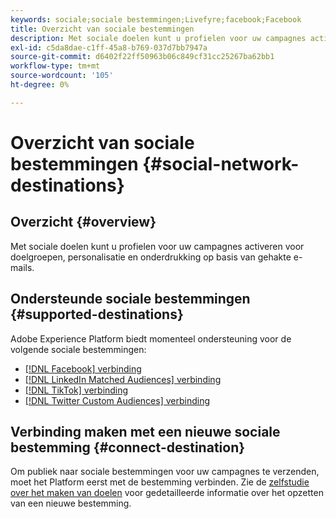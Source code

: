 ```yaml
---
keywords: sociale;sociale bestemmingen;Livefyre;facebook;Facebook
title: Overzicht van sociale bestemmingen
description: Met sociale doelen kunt u profielen voor uw campagnes activeren voor doelgroepen, personalisatie en onderdrukking op basis van gehakte e-mails.
exl-id: c5da8dae-c1ff-45a8-b769-037d7bb7947a
source-git-commit: d6402f22ff50963b06c849cf31cc25267ba62bb1
workflow-type: tm+mt
source-wordcount: '105'
ht-degree: 0%

---
```


# Overzicht van sociale bestemmingen {#social-network-destinations}

## Overzicht {#overview}

Met sociale doelen kunt u profielen voor uw campagnes activeren voor doelgroepen, personalisatie en onderdrukking op basis van gehakte e-mails.

## Ondersteunde sociale bestemmingen {#supported-destinations}

Adobe Experience Platform biedt momenteel ondersteuning voor de volgende sociale bestemmingen:

* [[!DNL Facebook] verbinding](facebook.md)
* [[!DNL LinkedIn Matched Audiences] verbinding](linkedin.md)
* [[!DNL TikTok] verbinding](tiktok.md)
* [[!DNL Twitter Custom Audiences] verbinding](twitter.md)

## Verbinding maken met een nieuwe sociale bestemming {#connect-destination}

Om publiek naar sociale bestemmingen voor uw campagnes te verzenden, moet het Platform eerst met de bestemming verbinden. Zie de [zelfstudie over het maken van doelen](../../ui/connect-destination.md) voor gedetailleerde informatie over het opzetten van een nieuwe bestemming.